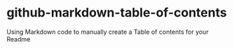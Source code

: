 # github-markdown-table-of-contents
Using Markdown code to manually create a Table of contents for your Readme
